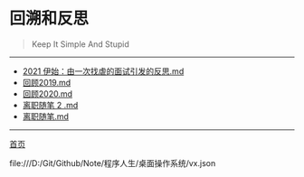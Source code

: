 # 回溯和反思

> Keep It Simple And Stupid

---
* [2021 伊始：由一次找虐的面试引发的反思.md](回溯反思/2021%20伊始：由一次找虐的面试引发的反思.md)
* [回顾2019.md](回溯反思/回顾2019.md)
* [回顾2020.md](回溯反思/回顾2020.md)
* [离职随笔 2 .md](回溯反思/离职随笔%202%20.md)
* [离职随笔.md](回溯反思/离职随笔.md)

---
 [首页](../README.md)

file:///D:/Git/Github/Note/程序人生/桌面操作系统/vx.json